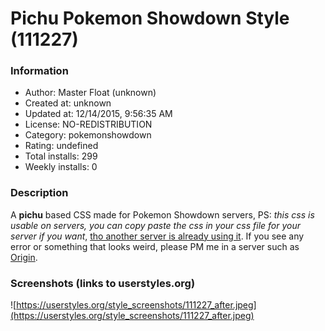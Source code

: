 # Pichu Pokemon Showdown Style (111227)

### Information
- Author: Master Float (unknown)
- Created at: unknown
- Updated at: 12/14/2015, 9:56:35 AM
- License: NO-REDISTRIBUTION
- Category: pokemonshowdown
- Rating: undefined
- Total installs: 299
- Weekly installs: 0


### Description
A <b>pichu</b> based CSS made for Pokemon Showdown servers, PS: <i>this css is usable on servers, you can copy paste the css in your css file for your server if you want</i>, <u>tho another server is already using it</u>.
If you see any error or something that looks weird, please PM me in a server such as <a href="http://origin.psim.us/">Origin</a>.


### Screenshots (links to userstyles.org)
![https://userstyles.org/style_screenshots/111227_after.jpeg](https://userstyles.org/style_screenshots/111227_after.jpeg)



